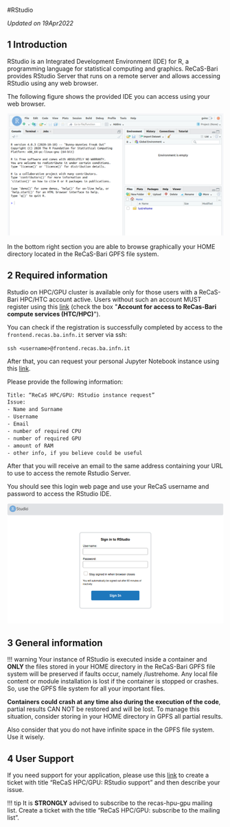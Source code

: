 #RStudio

*Updated on 19Apr2022*	

## 1 Introduction
RStudio is an Integrated Development Environment (IDE) for R, a programming language for statistical computing and graphics. ReCaS-Bari provides RStudio Server that runs on a remote server and allows accessing RStudio using any web browser.

The following figure shows the provided IDE you can access using your web browser.

![rstudio1](images/rstudio1.png)

In the bottom right section you are able to browse graphically your HOME directory located in the ReCaS-Bari GPFS file system.

## 2 Required information

Rstudio on HPC/GPU cluster is available only for those users with a ReCaS-Bari HPC/HTC account active. Users without such an account MUST register using this [link](https://www.recas-bari.it/index.php/en/recas-bari-servizi-en/richiesta-credenziali-2) (check the box "**Account for access to ReCas-Bari compute services (HTC/HPC)**").

You can check if the registration is successfully completed by access to the `frontend.recas.ba.infn.it` server via ssh:

`ssh <username>@frontend.recas.ba.infn.it`

After that, you can request your personal Jupyter Notebook instance using this [link](https://www.recas-bari.it/index.php/en/recas-bari-servizi-en/support-request).

Please provide the following information:

```bash
Title: “ReCaS HPC/GPU: RStudio instance request”
Issue:
- Name and Surname
- Username
- Email
- number of required CPU
- number of required GPU
- amount of RAM
- other info, if you believe could be useful
```

After that you will receive an email to the same address containing your URL to use to access the remote Rstudio Server.

You should see this login web page and use your ReCaS username and password to access the RStudio IDE.

![rstudio@](images/rstudio2.png)

## 3 General information
!!! warning
    Your instance of RStudio is executed inside a container and **ONLY** the files stored in your HOME directory in the ReCaS-Bari GPFS file system will be preserved if faults occur, namely /lustrehome. Any local file content or module installation is lost if the container is stopped or crashes. So, use the GPFS file system for all your important files.

**Containers could crash at any time also during the execution of the code**, partial results CAN NOT be restored and will be lost. To manage this situation, consider storing in your HOME directory in GPFS all partial results.

Also consider that you do not have infinite space in the GPFS file system. Use it wisely.

## 4 User Support
If you need support for your application, please use this [link](https://www.recas-bari.it/index.php/en/recas-bari-servizi-en/support-request) to create a ticket with title “ReCaS HPC/GPU: RStudio support” and then describe your issue.

!!! tip
    It is **STRONGLY** advised to subscribe to the recas-hpu-gpu mailing list. Create a ticket with the title “ReCaS HPC/GPU: subscribe to the mailing list”.
